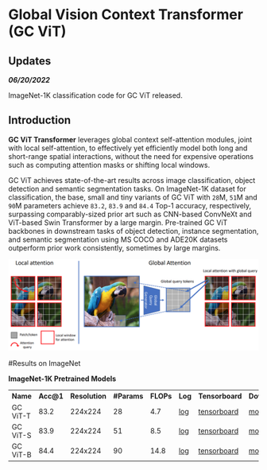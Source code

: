 # Global Vision Context Transformer (GC ViT)


## Updates
***06/20/2022***

ImageNet-1K classification code for GC ViT released.

## Introduction

**GC ViT Transformer** leverages global context self-attention modules, joint with local self-attention, to effectively yet efficiently model both long and short-range spatial interactions, without the need for expensive 
operations such as computing attention masks or shifting local windows.

GC ViT  achieves state-of-the-art results across image classification, object detection and semantic segmentation tasks. On ImageNet-1K dataset for classification, the base, small and tiny variants of GC ViT with `28`M, `51`M and `90`M parameters achieve `83.2`, `83.9` and `84.4` Top-1 accuracy, respectively, surpassing comparably-sized prior art such as CNN-based ConvNeXt and ViT-based Swin Transformer by a large margin. Pre-trained GC ViT backbones in downstream tasks of object detection, instance segmentation, 
and semantic segmentation using MS COCO and ADE20K datasets outperform prior work consistently, sometimes by large margins.

![teaser](./assets/attention.png)

#Results on ImageNet

**ImageNet-1K Pretrained Models**

<table>
  <tr>
    <th>Name</th>
    <th>Acc@1</th>
    <th>Resolution</th>
    <th>#Params</th>
    <th>FLOPs</th>
    <th>Log</th>
    <th>Tensorboard</th>
    <th>Download </th>
  </tr>
<tr>
    <td>GC ViT-T</td>
    <td>83.2</td>
    <td>224x224</td>
    <td>28</td>
    <td>4.7</td>
    <td><a href="https://add_to_log">log</a></td>
    <td><a href="https://add_to_tensorboard">tensorboard</a></td>
    <td><a href="https://add_to_model">model</a></td>
</tr>

<tr>
    <td>GC ViT-S</td>
    <td>83.9</td>
    <td>224x224</td>
    <td>51</td>
    <td>8.5</td>
    <td><a href="https://add_to_log">log</a></td>
    <td><a href="https://add_to_tensorboard">tensorboard</a></td>
    <td><a href="https://add_to_model">model</a></td>
</tr>

<tr>
    <td>GC ViT-B</td>
    <td>84.4</td>
    <td>224x224</td>
    <td>90</td>
    <td>14.8</td>
    <td><a href="https://add_to_log">log</a></td>
    <td><a href="https://add_to_tensorboard">tensorboard</a></td>
    <td><a href="https://add_to_model">model</a></td>
</tr>

</table>

